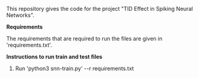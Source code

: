 This repository gives the code for the project "TID Effect in Spiking Neural Networks".

**Requirements**

The requirements that are required to run the files are given in 'requirements.txt'.


**Instructions to run train and test files**

1. Run 'python3 snn-train.py' --r requirements.txt


